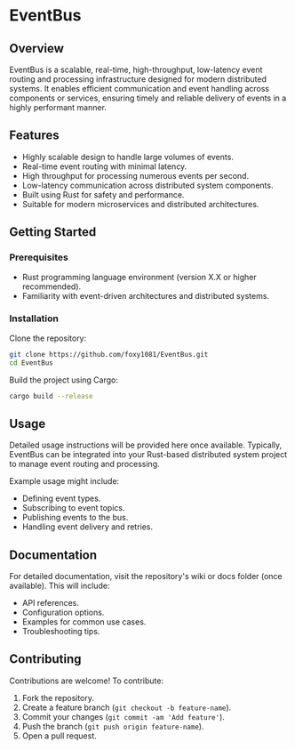 # EventBus

## Overview

EventBus is a scalable, real-time, high-throughput, low-latency event routing and processing infrastructure designed for modern distributed systems. It enables efficient communication and event handling across components or services, ensuring timely and reliable delivery of events in a highly performant manner.

## Features

- Highly scalable design to handle large volumes of events.
- Real-time event routing with minimal latency.
- High throughput for processing numerous events per second.
- Low-latency communication across distributed system components.
- Built using Rust for safety and performance.
- Suitable for modern microservices and distributed architectures.

## Getting Started

### Prerequisites

- Rust programming language environment (version X.X or higher recommended).
- Familiarity with event-driven architectures and distributed systems.

### Installation

Clone the repository:

```bash
git clone https://github.com/foxy1081/EventBus.git
cd EventBus
```

Build the project using Cargo:

```bash
cargo build --release
```

## Usage

Detailed usage instructions will be provided here once available. Typically, EventBus can be integrated into your Rust-based distributed system project to manage event routing and processing.

Example usage might include:

- Defining event types.
- Subscribing to event topics.
- Publishing events to the bus.
- Handling event delivery and retries.

## Documentation

For detailed documentation, visit the repository's wiki or docs folder (once available). This will include:

- API references.
- Configuration options.
- Examples for common use cases.
- Troubleshooting tips.

## Contributing

Contributions are welcome! To contribute:

1. Fork the repository.
2. Create a feature branch (`git checkout -b feature-name`).
3. Commit your changes (`git commit -am 'Add feature'`).
4. Push the branch (`git push origin feature-name`).
5. Open a pull request.

